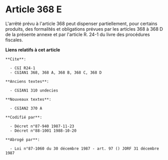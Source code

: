 # Article 368 E

L'arrêté prévu à l'article 368  peut dispenser partiellement, pour certains produits, des formalités et obligations prévues
par les articles 368 à 368 D de la présente annexe et par l'article R. 24-1 du livre des procédures fiscales.

**Liens relatifs à cet article**

	**Cite**:

	  - CGI R24-1
	  - CGIAN1 368, 368 A, 368 B, 368 C, 368 D

	**Anciens textes**:

	  - CGIAN1 310 undecies

	**Nouveaux textes**:

	  - CGIAN2 370 A

	**Codifié par**:

	  - Décret n°87-940 1987-11-23
	  - Décret n°88-1001 1988-10-20

	**Abrogé par**:

	  - Loi n°87-1060 du 30 décembre 1987 - art. 97 () JORF 31 décembre 1987
